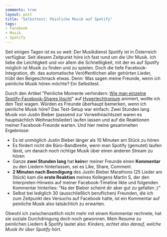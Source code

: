 ```yaml
---
comments: true
layout: post
title: "Selbsttest: Peinliche Musik auf Spotify"
tags:
- Facebook
- Musik
- Spotify
---
```

Seit einigen Tagen ist es so weit: Der Musikdienst Spotify ist in Österreich verfügbar. Seit diesem Zeitpunkt höre ich fast rund um die Uhr Musik. Ich liebe die Leichtigkeit und vor allem die Schnellligkeit, mit der es auf Spotify möglich ist Musik zu finden und zu spielen. Doch die tiefe Facebook-Integration, dh. das automatische Veröffentlichen aller gehörten Lieder, trübt den Beigeschmack etwas. Denn: Was sagen meine Freunde, wenn ich peinliche Musik hören möchte? Ein Selbsttest.

Durch den Artikel "Peinliche Momente verhindern: <a href="http://hypertechtronium.com/peinliche-momente-verhindern-wie-man-einzelne" target="_blank">Wie man einzelne Spotify-Facebook-Shares löscht</a>" auf <a href="http://hypertechtronium.com/" target="_blank">Hypertechtronium</a> animiert, wollte ich den Test wagen. Würden es Freunde überhaupt bemerken, wenn ich peinliche Musik höre? Das Test-Setup war einfach: Zwei Stunden lang Musik von Justin Bieber (passend zur Vorweihnachtszeit waren es hauptsächlich Weihnachtslieder) laufen lassen und auf die Reaktionen meiner Facebook-Freunde warten. Und hier meine gesammelten Ergebnisse:
<ul>
	<li>Es ist unmöglich Justin Bieber länger als 10 Minuten am Stück zu hören</li>
	<li>Es fördert nicht die Büro-Bandbreite, wenn man Spotify (gemutet) laufen lässt, um danach noch richtige Musik über einen anderen Stream zu hören</li>
	<li>Ganze <strong>zwei Stunden lang</strong> hat <strong>kein</strong>er meiner Freunde einen <strong>Kommentar</strong> zu den Liedern hinterlassen, sei es Like, Share, Comment.</li>
	<li><strong>2 Minuten nach Beendigung</strong> des Justin Bieber Marathons (25 Lieder am Stück) kam die<strong> erste Reaktion</strong> meines Kollegens Martin S, der den Interpreten-Hinweis auf meiner Facebook-Timeline likte und folgenden Kommentar hinterlies: "Na der Bieber scheint dir aber gut zu gefallen ;)"</li>
	<li>Selbst bei lediglich 30 (ausschließlich beruflichen) Freunden, die ich zum Zeitpunkt des Versuchs auf Facebook hatte, ist ein Kommentar auf peinliche Musik also tatsächlich zu erwarten.</li>
</ul>
Obwohl ich zwischenzeitlich nicht mehr mit einem Kommentar rechnete, hat sie soziale Durchdringung doch noch gewonnen. Mein Resume zu peinlichen Liedern &amp; Spotify lautet also: <em>Kinders, achtet also darauf, welche Musik ihr über Spotify hört.</em>
